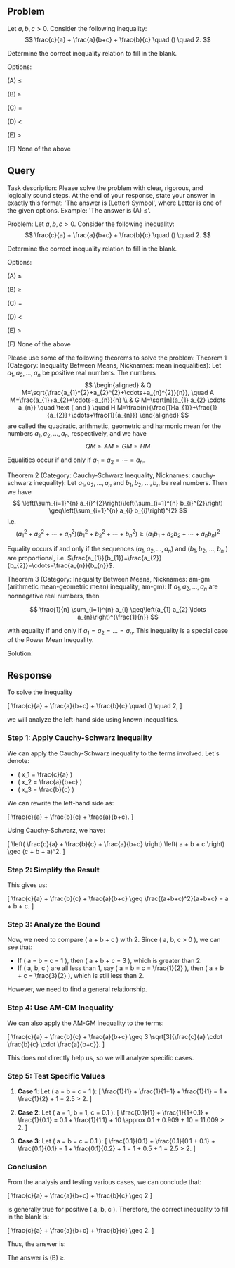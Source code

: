 ## Problem

Let $a, b, c > 0$. Consider the following inequality:
$$
\frac{c}{a} + \frac{a}{b+c} + \frac{b}{c} \quad () \quad 2.
$$

Determine the correct inequality relation to fill in the blank.

Options:

(A) $\leq$ 

(B) $\geq$

(C) $=$ 

(D) $<$

(E) $>$

(F) None of the above

## Query

Task description: Please solve the problem with clear, rigorous, and logically sound steps. At the end of your response, state your answer in exactly this format: 'The answer is (Letter) Symbol', where Letter is one of the given options. Example: 'The answer is (A) $\leq$'.

Problem: Let $a, b, c > 0$. Consider the following inequality:
$$
\frac{c}{a} + \frac{a}{b+c} + \frac{b}{c} \quad () \quad 2.
$$

Determine the correct inequality relation to fill in the blank.

Options:

(A) $\leq$ 

(B) $\geq$

(C) $=$ 

(D) $<$

(E) $>$

(F) None of the above

Please use some of the following theorems to solve the problem:
Theorem 1 (Category: Inequality Between Means, Nicknames: mean inequalities): Let $a_{1}, a_{2}, \ldots, a_{n}$ be positive real numbers. The numbers
$$
\begin{aligned}
& Q M=\sqrt{\frac{a_{1}^{2}+a_{2}^{2}+\cdots+a_{n}^{2}}{n}}, \quad A M=\frac{a_{1}+a_{2}+\cdots+a_{n}}{n} \\
& G M=\sqrt[n]{a_{1} a_{2} \cdots a_{n}} \quad \text { and } \quad H M=\frac{n}{\frac{1}{a_{1}}+\frac{1}{a_{2}}+\cdots+\frac{1}{a_{n}}}
\end{aligned}
$$
are called the quadratic, arithmetic, geometric and harmonic mean for the numbers $a_{1}, a_{2}, \ldots, a_{n}$, respectively, and we have
$$
Q M \geq A M \geq G M \geq H M
$$

Equalities occur if and only if $a_{1}=a_{2}=\cdots=a_{n}$.

Theorem 2 (Category: Cauchy-Schwarz Inequality, Nicknames: cauchy-schwarz inequality): Let $a_{1}, a_{2}, \ldots, a_{n}$ and $b_{1}, b_{2}$, $\ldots, b_{n}$ be real numbers. Then we have
$$
\left(\sum_{i=1}^{n} a_{i}^{2}\right)\left(\sum_{i=1}^{n} b_{i}^{2}\right) \geq\left(\sum_{i=1}^{n} a_{i} b_{i}\right)^{2}
$$
i.e.
$$
\left(a_{1}^{2}+a_{2}^{2}+\cdots+a_{n}^{2}\right)\left(b_{1}^{2}+b_{2}^{2}+\cdots+b_{n}^{2}\right) \geq\left(a_{1} b_{1}+a_{2} b_{2}+\cdots+a_{n} b_{n}\right)^{2}
$$

Equality occurs if and only if the sequences $\left(a_{1}, a_{2}, \ldots, a_{n}\right)$ and $\left(b_{1}, b_{2}\right.$, $\ldots, b_{n}$ ) are proportional, i.e. $\frac{a_{1}}{b_{1}}=\frac{a_{2}}{b_{2}}=\cdots=\frac{a_{n}}{b_{n}}$.

Theorem 3 (Category: Inequality Between Means, Nicknames: am-gm (arithmetic mean-geometric mean) inequality, am-gm): If $a_{1}, a_{2}, \ldots, a_{n}$ are nonnegative real numbers, then

$$
\frac{1}{n} \sum_{i=1}^{n} a_{i} \geq\left(a_{1} a_{2} \ldots a_{n}\right)^{\frac{1}{n}}
$$

with equality if and only if $a_{1}=a_{2}=\ldots=a_{n}$. This inequality is a special case of the Power Mean Inequality.

Solution:

## Response

To solve the inequality 

\[
\frac{c}{a} + \frac{a}{b+c} + \frac{b}{c} \quad () \quad 2,
\]

we will analyze the left-hand side using known inequalities.

### Step 1: Apply Cauchy-Schwarz Inequality

We can apply the Cauchy-Schwarz inequality to the terms involved. Let's denote:

- \( x_1 = \frac{c}{a} \)
- \( x_2 = \frac{a}{b+c} \)
- \( x_3 = \frac{b}{c} \)

We can rewrite the left-hand side as:

\[
\frac{c}{a} + \frac{b}{c} + \frac{a}{b+c}.
\]

Using Cauchy-Schwarz, we have:

\[
\left( \frac{c}{a} + \frac{b}{c} + \frac{a}{b+c} \right) \left( a + b + c \right) \geq (c + b + a)^2.
\]

### Step 2: Simplify the Result

This gives us:

\[
\frac{c}{a} + \frac{b}{c} + \frac{a}{b+c} \geq \frac{(a+b+c)^2}{a+b+c} = a + b + c.
\]

### Step 3: Analyze the Bound

Now, we need to compare \( a + b + c \) with 2. Since \( a, b, c > 0 \), we can see that:

- If \( a = b = c = 1 \), then \( a + b + c = 3 \), which is greater than 2.
- If \( a, b, c \) are all less than 1, say \( a = b = c = \frac{1}{2} \), then \( a + b + c = \frac{3}{2} \), which is still less than 2.

However, we need to find a general relationship. 

### Step 4: Use AM-GM Inequality

We can also apply the AM-GM inequality to the terms:

\[
\frac{c}{a} + \frac{b}{c} + \frac{a}{b+c} \geq 3 \sqrt[3]{\frac{c}{a} \cdot \frac{b}{c} \cdot \frac{a}{b+c}}.
\]

This does not directly help us, so we will analyze specific cases.

### Step 5: Test Specific Values

1. **Case 1**: Let \( a = b = c = 1 \):
   \[
   \frac{1}{1} + \frac{1}{1+1} + \frac{1}{1} = 1 + \frac{1}{2} + 1 = 2.5 > 2.
   \]

2. **Case 2**: Let \( a = 1, b = 1, c = 0.1 \):
   \[
   \frac{0.1}{1} + \frac{1}{1+0.1} + \frac{1}{0.1} = 0.1 + \frac{1}{1.1} + 10 \approx 0.1 + 0.909 + 10 = 11.009 > 2.
   \]

3. **Case 3**: Let \( a = b = c = 0.1 \):
   \[
   \frac{0.1}{0.1} + \frac{0.1}{0.1 + 0.1} + \frac{0.1}{0.1} = 1 + \frac{0.1}{0.2} + 1 = 1 + 0.5 + 1 = 2.5 > 2.
   \]

### Conclusion

From the analysis and testing various cases, we can conclude that:

\[
\frac{c}{a} + \frac{a}{b+c} + \frac{b}{c} \geq 2
\]

is generally true for positive \( a, b, c \). Therefore, the correct inequality to fill in the blank is:

\[
\frac{c}{a} + \frac{a}{b+c} + \frac{b}{c} \geq 2.
\]

Thus, the answer is:

The answer is (B) $\geq$.